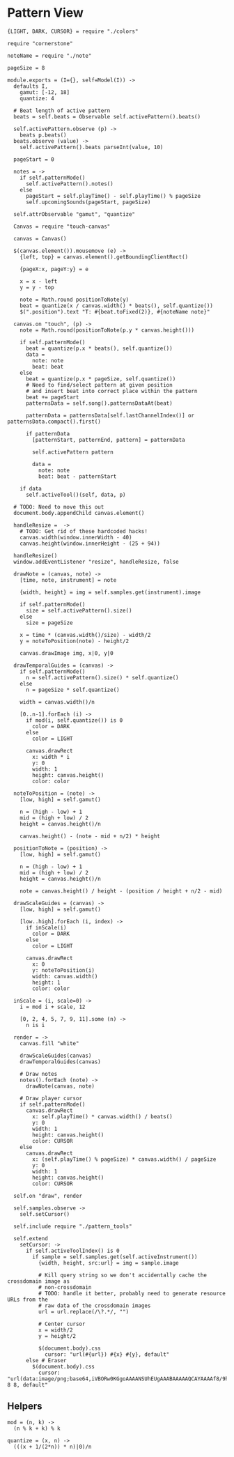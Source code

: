 Pattern View
============

    {LIGHT, DARK, CURSOR} = require "./colors"

    require "cornerstone"

    noteName = require "./note"

    pageSize = 8

    module.exports = (I={}, self=Model(I)) ->
      defaults I,
        gamut: [-12, 18]
        quantize: 4

      # Beat length of active pattern
      beats = self.beats = Observable self.activePattern().beats()

      self.activePattern.observe (p) ->
        beats p.beats()
      beats.observe (value) ->
        self.activePattern().beats parseInt(value, 10)

      pageStart = 0

      notes = ->
        if self.patternMode()
          self.activePattern().notes()
        else
          pageStart = self.playTime() - self.playTime() % pageSize
          self.upcomingSounds(pageStart, pageSize)

      self.attrObservable "gamut", "quantize"

      Canvas = require "touch-canvas"

      canvas = Canvas()

      $(canvas.element()).mousemove (e) ->
        {left, top} = canvas.element().getBoundingClientRect()

        {pageX:x, pageY:y} = e

        x = x - left
        y = y - top

        note = Math.round positionToNote(y)
        beat = quantize(x / canvas.width() * beats(), self.quantize())
        $(".position").text "T: #{beat.toFixed(2)}, #{noteName note}"

      canvas.on "touch", (p) ->
        note = Math.round(positionToNote(p.y * canvas.height()))

        if self.patternMode()
          beat = quantize(p.x * beats(), self.quantize())
          data =
            note: note
            beat: beat
        else
          beat = quantize(p.x * pageSize, self.quantize())
          # Need to find/select pattern at given position
          # and insert beat into correct place within the pattern
          beat += pageStart
          patternsData = self.song().patternsDataAt(beat)

          patternData = patternsData[self.lastChannelIndex()] or patternsData.compact().first()

          if patternData
            [patternStart, patternEnd, pattern] = patternData

            self.activePattern pattern

            data =
              note: note
              beat: beat - patternStart

        if data
          self.activeTool()(self, data, p)

      # TODO: Need to move this out
      document.body.appendChild canvas.element()

      handleResize =  ->
        # TODO: Get rid of these hardcoded hacks!
        canvas.width(window.innerWidth - 40)
        canvas.height(window.innerHeight - (25 + 94))

      handleResize()
      window.addEventListener "resize", handleResize, false

      drawNote = (canvas, note) ->
        [time, note, instrument] = note

        {width, height} = img = self.samples.get(instrument).image

        if self.patternMode()
          size = self.activePattern().size()
        else
          size = pageSize

        x = time * (canvas.width()/size) - width/2
        y = noteToPosition(note) - height/2

        canvas.drawImage img, x|0, y|0

      drawTemporalGuides = (canvas) ->
        if self.patternMode()
          n = self.activePattern().size() * self.quantize()
        else
          n = pageSize * self.quantize()

        width = canvas.width()/n

        [0..n-1].forEach (i) ->
          if mod(i, self.quantize()) is 0
            color = DARK
          else
            color = LIGHT

          canvas.drawRect
            x: width * i
            y: 0
            width: 1
            height: canvas.height()
            color: color

      noteToPosition = (note) ->
        [low, high] = self.gamut()

        n = (high - low) + 1
        mid = (high + low) / 2
        height = canvas.height()/n

        canvas.height() - (note - mid + n/2) * height

      positionToNote = (position) ->
        [low, high] = self.gamut()

        n = (high - low) + 1
        mid = (high + low) / 2
        height = canvas.height()/n

        note = canvas.height() / height - (position / height + n/2 - mid)

      drawScaleGuides = (canvas) ->
        [low, high] = self.gamut()

        [low..high].forEach (i, index) ->
          if inScale(i)
            color = DARK
          else
            color = LIGHT

          canvas.drawRect
            x: 0
            y: noteToPosition(i)
            width: canvas.width()
            height: 1
            color: color

      inScale = (i, scale=0) ->
        i = mod i + scale, 12

        [0, 2, 4, 5, 7, 9, 11].some (n) ->
          n is i

      render = ->
        canvas.fill "white"

        drawScaleGuides(canvas)
        drawTemporalGuides(canvas)

        # Draw notes
        notes().forEach (note) ->
          drawNote(canvas, note)

        # Draw player cursor
        if self.patternMode()
          canvas.drawRect
            x: self.playTime() * canvas.width() / beats()
            y: 0
            width: 1
            height: canvas.height()
            color: CURSOR
        else
          canvas.drawRect
            x: (self.playTime() % pageSize) * canvas.width() / pageSize
            y: 0
            width: 1
            height: canvas.height()
            color: CURSOR

      self.on "draw", render

      self.samples.observe ->
        self.setCursor()

      self.include require "./pattern_tools"

      self.extend
        setCursor: ->
          if self.activeToolIndex() is 0
            if sample = self.samples.get(self.activeInstrument())
              {width, height, src:url} = img = sample.image

              # Kill query string so we don't accidentally cache the crossdomain image as
              # non-crossdomain
              # TODO: handle it better, probably need to generate resource URLs from the
              # raw data of the crossdomain images
              url = url.replace(/\?.*/, "")

              # Center cursor
              x = width/2
              y = height/2

              $(document.body).css
                cursor: "url(#{url}) #{x} #{y}, default"
          else # Eraser
            $(document.body).css
              cursor: "url(data:image/png;base64,iVBORw0KGgoAAAANSUhEUgAAABAAAAAQCAYAAAAf8/9hAAAABGdBTUEAAK/INwWK6QAAAIdJREFUeJzNUsERwCAIw15n031wDt0Hl0s/9VoF9NnmZzRBCERfI2zusdOtDABmopRGVoRCrdviADNMiADM6L873Mql2NYiw3E2WItzVi2dSuw8JBHNvQyegcU4vmjNFesWZrHFTSlYQ/RhRDgatKZFnXPy7zMIoVaYa3fH5i3PTHira4r/gQv1W1E4p9FksQAAAABJRU5ErkJggg==) 8 8, default"

Helpers
-------

    mod = (n, k) ->
      (n % k + k) % k

    quantize = (x, n) ->
      (((x + 1/(2*n)) * n)|0)/n
